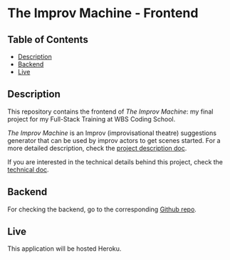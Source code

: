 # The Improv Machine - Frontend

## Table of Contents

- [Description](#description)
- [Backend](#backend)
- [Live](#live)

## Description

This repository contains the frontend of _The Improv Machine_: my final project for my Full-Stack Training at WBS Coding School.

_The Improv Machine_ is an Improv (improvisational theatre) suggestions generator that can be used by improv actors to get scenes started. For a more detailed description, check the [project description doc](https://github.com/vibueno/wbs_theimprovmachine_backend/blob/dev/doc/projectdescription.md).

If you are interested in the technical details behind this project, check the [technical doc](./doc/technicaldetails.md).

## Backend

For checking the backend, go to the corresponding [Github repo](https://github.com/vibueno/wbs_theimprovmachine_backend).

## Live

This application will be hosted Heroku.
